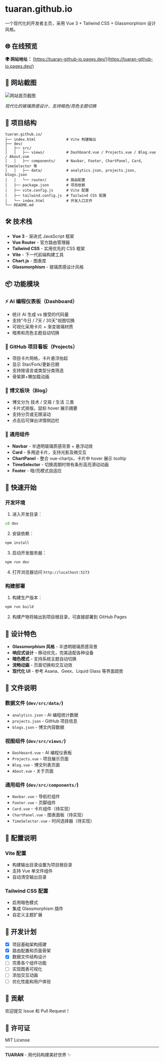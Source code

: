 # tuaran.github.io

一个现代化的开发者主页，采用 Vue 3 + Tailwind CSS + Glassmorphism 设计风格。

## 🌐 在线预览

**🌍 网站地址：** [https://tuaran-github-io.pages.dev/](https://tuaran-github-io.pages.dev/)

## 📸 网站截图

![网站首页截图](screenshot.png)

*现代化的玻璃质感设计，支持暗色/亮色主题切换*

## 🚀 项目结构

```
tuaran.github.io/
├── index.html              # Vite 构建输出
├── dev/
│   ├── src/
│   │   ├── views/          # Dashboard.vue / Projects.vue / Blog.vue / About.vue
│   │   ├── components/     # Navbar, Footer, ChartPanel, Card, TimeSelector 等
│   │   ├── data/           # analytics.json, projects.json, blogs.json
│   │   └── router/         # 路由配置
│   ├── package.json        # 项目依赖
│   ├── vite.config.js      # Vite 配置
│   ├── tailwind.config.js  # Tailwind CSS 配置
│   └── index.html          # 开发入口文件
└── README.md
```

## 🛠 技术栈

- **Vue 3** - 渐进式 JavaScript 框架
- **Vue Router** - 官方路由管理器
- **Tailwind CSS** - 实用优先的 CSS 框架
- **Vite** - 下一代前端构建工具
- **Chart.js** - 图表库
- **Glassmorphism** - 玻璃质感设计风格

## 📦 功能模块

### ⚡ AI 编程仪表板（Dashboard）
- 统计 AI 生成 vs 接受的代码量
- 支持"今日 / 7天 / 30天"视图切换
- 可视化采用卡片 + 渐变玻璃材质
- 暗黑和亮色主题自动切换

### 🚀 GitHub 项目看板（Projects）
- 项目卡片网格，卡片悬浮抬起
- 显示 Star/Fork/更新日期
- 支持按语言或类型分类筛选
- 骨架屏+懒加载动画

### 📝 博文板块（Blog）
- 博文分为 技术 / 交易 / 生活 三类
- 卡片式排版，鼠标 hover 展示摘要
- 支持分页或无限滚动
- 点击后可弹出详情侧边栏

### 🎨 通用组件
- **Navbar** - 半透明玻璃质感背景 + 悬浮动效
- **Card** - 多用途卡片，支持光影及微交互
- **ChartPanel** - 整合 vue-chartjs，卡片中 hover 展示 tooltip
- **TimeSelector** - 切换周期时带有条形高亮滑动动画
- **Footer** - 暗/亮模式自适应

## 🚀 快速开始

### 开发环境

1. 进入开发目录：
```bash
cd dev
```

2. 安装依赖：
```bash
npm install
```

3. 启动开发服务器：
```bash
npm run dev
```

4. 打开浏览器访问 `http://localhost:5173`

### 构建部署

1. 构建生产版本：
```bash
npm run build
```

2. 构建产物将输出到项目根目录，可直接部署到 GitHub Pages

## 🎨 设计特色

- **Glassmorphism 风格** - 半透明玻璃质感背景
- **响应式设计** - 移动优先，完美适配各种设备
- **暗色模式** - 支持系统主题自动切换
- **流畅动画** - 页面切换和交互动效
- **现代化 UI** - 参考 Asana、Geex、Liquid Glass 等界面趋势

## 📁 文件说明

### 数据文件 (`dev/src/data/`)
- `analytics.json` - AI 编程统计数据
- `projects.json` - GitHub 项目信息
- `blogs.json` - 博文内容数据

### 视图组件 (`dev/src/views/`)
- `Dashboard.vue` - AI 编程仪表板
- `Projects.vue` - 项目展示页面
- `Blog.vue` - 博文列表页面
- `About.vue` - 关于页面

### 通用组件 (`dev/src/components/`)
- `Navbar.vue` - 导航栏组件
- `Footer.vue` - 页脚组件
- `Card.vue` - 卡片组件（待实现）
- `ChartPanel.vue` - 图表面板（待实现）
- `TimeSelector.vue` - 时间选择器（待实现）

## 🔧 配置说明

### Vite 配置
- 构建输出目录设置为项目根目录
- 支持 Vue 单文件组件
- 自动清空输出目录

### Tailwind CSS 配置
- 启用暗色模式
- 集成 Glassmorphism 插件
- 自定义主题扩展

## 📝 开发计划

- [x] 项目基础架构搭建
- [x] 路由配置和页面骨架
- [x] 数据文件结构设计
- [ ] 完善各个组件功能
- [ ] 实现图表可视化
- [ ] 添加交互动画
- [ ] 优化性能和用户体验

## 🤝 贡献

欢迎提交 Issue 和 Pull Request！

## 📄 许可证

MIT License

---

**TUARAN** - 用代码构建美好世界 ✨

